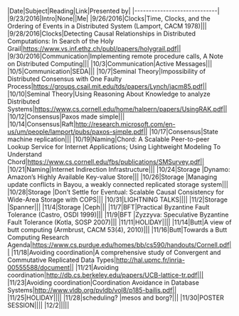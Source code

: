 |Date|Subject|Reading|Link|Presented by|
|-----------------------------|
|9/23/2016|Intro|None||Me|
|9/26/2016|Clocks|Time, Clocks, and the Ordering of Events in a Distributed System (Lamport, CACM 1978)|||
|9/28/2016|Clocks|Detecting Causal Relationships in Distributed Computations: In Search of the Holy Grail|https://www.vs.inf.ethz.ch/publ/papers/holygrail.pdf||
|9/30/2016|Communication|Implementing remote procedure calls, A Note on Distributed Computing|||
|10/3|Communication|Active Messages|||
|10/5|Communication|SEDA|||
|10/7|Seminal Theory|Impossibility of Distributed Consensus with One Faulty Process|https://groups.csail.mit.edu/tds/papers/Lynch/jacm85.pdf||
|10/10|Seminal Theory|Using Reasoning About Knowledge to analyze Distributed Systems|https://www.cs.cornell.edu/home/halpern/papers/UsingRAK.pdf||
|10/12|Consensus|Paxos made simple|||
|10/14|Consensus|Raft|http://research.microsoft.com/en-us/um/people/lamport/pubs/paxos-simple.pdf||
|10/17|Consensus|State machine replication|||
|10/19|Naming|Chord: A Scalable Peer-to-peer Lookup Service for Internet Applications; Using Lightweight Modeling To Understand Chord|https://www.cs.cornell.edu/fbs/publications/SMSurvey.pdf||
|10/21|Naming|Internet Indirection Infrastructure|||
|10/24|Storage |Dynamo: Amazon’s Highly Available Key-value Store|||
|10/26|Storage |Managing update conflicts in Bayou, a weakly connected replicated storage system|||
|10/28|Storage |Don’t Settle for Eventual: Scalable Causal Consistency for Wide-Area Storage with COPS|||
|10/31|LIGHTNING TALKS||||
|11/2|Storage |Spanner|||
|11/4|Storage |Ceph|||
|11/7|BFT|Practical Byzantine Fault Tolerance (Castro, OSDI 1999)|||
|11/9|BFT |Zyzzyva: Speculative Byzantine Fault Tolerance (Kotla, SOSP 2007)|||
|11/11|HOLIDAY||||
|11/14|Butt|A view of butt computing (Armbrust, CACM 53(4), 2010)|||
|11/16|Butt|Towards a Butt Computing Research Agenda|https://www.cs.purdue.edu/homes/bb/cs590/handouts/Cornell.pdf||
|11/18|Avoiding coordination|A comprehensive study of Convergent and Commutative Replicated Data Types|http://hal.upmc.fr/inria-00555588/document||
|11/21|Avoiding coordination|http://db.cs.berkeley.edu/papers/UCB-lattice-tr.pdf|||
|11/23|Avoiding coordination|Coordination Avoidance in Database Systems|http://www.vldb.org/pvldb/vol8/p185-bailis.pdf||
|11/25|HOLIDAY||||
|11/28|scheduling? |mesos and borg?|||
|11/30|POSTER SESSION||||
|12/2|||||
